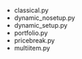 - classical.py
- dynamic_nosetup.py
- dynamic_setup.py
- portfolio.py
- pricebreak.py
- multiitem.py

